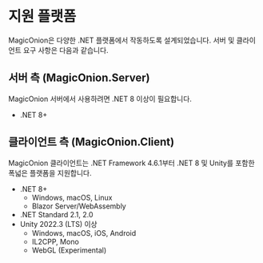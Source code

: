 # 지원 플랫폼

MagicOnion은 다양한 .NET 플랫폼에서 작동하도록 설계되었습니다. 서버 및 클라이언트 요구 사항은 다음과 같습니다.

## 서버 측 (MagicOnion.Server)

MagicOnion 서버에서 사용하려면 .NET 8 이상이 필요합니다.

- .NET 8+

## 클라이언트 측 (MagicOnion.Client)

MagicOnion 클라이언트는 .NET Framework 4.6.1부터 .NET 8 및 Unity를 포함한 폭넓은 플랫폼을 지원합니다.

- .NET 8+
    - Windows, macOS, Linux
    - Blazor Server/WebAssembly
- .NET Standard 2.1, 2.0
- Unity 2022.3 (LTS) 이상
    - Windows, macOS, iOS, Android
    - IL2CPP, Mono
    - WebGL (Experimental)
